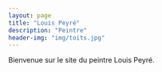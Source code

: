 ```yaml
---
layout: page
title: "Louis Peyré"
description: "Peintre"
header-img: "img/toits.jpg"
---
```


Bienvenue sur le site du peintre Louis Peyré.
